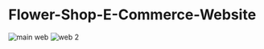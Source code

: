 # Flower-Shop-E-Commerce-Website
![main web](https://user-images.githubusercontent.com/118509275/230760086-d4e66fb2-91ea-4803-b2b2-9b59eb868f98.jpeg)
![web 2](https://user-images.githubusercontent.com/118509275/230760089-25da2051-5f7b-451f-86e2-77ed184b498d.jpeg)
